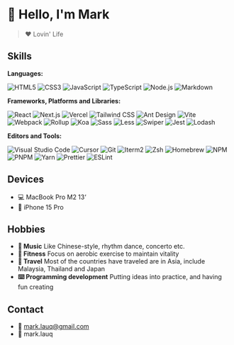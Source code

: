 # 👋 Hello, I'm Mark

> ❤️ Lovin' Life

## Skills

<!-- **Contact me:**

<div :class="$style.container">
  <a href="mailto:mark.lauq@gmail.com">
    <img alt="EMail" src="https://img.shields.io/badge/mark.lauq@gmail.com-EA4335?logo=Gmail&logoColor=white" />
  </a>
  <img alt="WeChat" src="https://img.shields.io/badge/mark.lauq-07C160?logo=wechat&logoColor=white" />
</div> -->

**Languages:**

<div :class="$style.container">
  <img alt="HTML5" src="https://img.shields.io/badge/HTML5-E34F26?logo=HTML5&logoColor=fff" />
  <img alt="CSS3" src="https://img.shields.io/badge/CSS3-1572B6?logo=CSS3&logoColor=fff" />
  <img alt="JavaScript" src="https://img.shields.io/badge/JavaScript-F7DF1E?logo=JavaScript&logoColor=333" />
  <img alt="TypeScript" src="https://img.shields.io/badge/TypeScript-3178C6?logo=TypeScript&logoColor=fff" />
  <img alt="Node.js" src="https://img.shields.io/badge/Node.js-339933?logo=Node.js&logoColor=fff" />
  <img alt="Markdown" src="https://img.shields.io/badge/MarkDown-000000?logo=Markdown&logoColor=fff" />
</div>

**Frameworks, Platforms and Libraries:**

<div :class="$style.container">
  <img alt="React" src="https://img.shields.io/badge/React-61DAFB?logo=React&logoColor=333" />
  <img alt="Next.js" src="https://img.shields.io/badge/Next.js-000000?logo=Next.js&logoColor=fff" />
  <img alt="Vercel" src="https://img.shields.io/badge/Vercel-000000?logo=Vercel&logoColor=fff" />
  <img alt="Tailwind CSS" src="https://img.shields.io/badge/Tailwind_CSS-06B6D4?logo=TailwindCSS&logoColor=fff" />
  <img alt="Ant Design" src="https://img.shields.io/badge/Ant_Design-1677FF?logo=AntDesign&logoColor=fff" />
  <img alt="Vite" src="https://img.shields.io/badge/Vite-646CFF?logo=Vite&logoColor=fff" />
  <img alt="Webpack" src="https://img.shields.io/badge/Webpack-8DD6F9?logo=Webpack&logoColor=333" />
  <img alt="Rollup" src="https://img.shields.io/badge/Rollup-EC4A3F?logo=Rollup.js&logoColor=fff" />
  <img alt="Koa" src="https://img.shields.io/badge/Koa-000000?logo=Koa&logoColor=fff" />
  <img alt="Sass" src="https://img.shields.io/badge/Sass-CC6699?logo=Sass&logoColor=fff" />
  <img alt="Less" src="https://img.shields.io/badge/Less-1D365D?logo=Less&logoColor=fff" />
  <img alt="Swiper" src="https://img.shields.io/badge/Swiper-6332F6?logo=Swiper&logoColor=fff" />
  <img alt="Jest" src="https://img.shields.io/badge/Jest-C21325?logo=Jest&logoColor=fff" />
  <img alt="Lodash" src="https://img.shields.io/badge/Lodash-3498db?logo=Lodash&logoColor=fff" />
</div>

**Editors and Tools:**

<div :class="$style.container">
  <img alt="Visual Studio Code" src="https://img.shields.io/badge/Visual_Studio_Code-007ACC?logo=VisualStudioCode&logoColor=fff" />
  <img alt="Cursor" src="https://img.shields.io/badge/Cursor-000000?logo=Cursor&logoColor=fff" />
  <img alt="Git" src="https://img.shields.io/badge/Git-F05032?logo=Git&logoColor=fff" />
  <img alt="Iterm2" src="https://img.shields.io/badge/Iterm2-000000?logo=Iterm2&logoColor=fff" />
  <img alt="Zsh" src="https://img.shields.io/badge/Zsh-F15A24?logo=Zsh&logoColor=fff" />
  <img alt="Homebrew" src="https://img.shields.io/badge/Homebrew-FBB040?logo=Homebrew&logoColor=fff" />
  <img alt="NPM" src="https://img.shields.io/badge/NPM-CB3837?logo=NPM&logoColor=fff" />
  <img alt="PNPM" src="https://img.shields.io/badge/PNPM-4A4A4A?logo=PNPM&logoColor=fff" />
  <img alt="Yarn" src="https://img.shields.io/badge/Yarn-2C8EBB?logo=Yarn&logoColor=fff" />
  <img alt="Prettier" src="https://img.shields.io/badge/Prettier-F7B93E?logo=Prettier&logoColor=fff" />
  <img alt="ESLint" src="https://img.shields.io/badge/ESLint-4B32C3?logo=ESLint&logoColor=fff" />
</div>

## Devices

- 💻 MacBook Pro M2 13‘
- 📱 iPhone 15 Pro

## Hobbies

- **🎵 Music** Like Chinese-style, rhythm dance, concerto etc.
- **🏃 Fitness** Focus on aerobic exercise to maintain vitality
- **🎒 Travel** Most of the countries have traveled are in Asia, include Malaysia, Thailand and Japan
- **⌨️ Programming development** Putting ideas into practice, and having fun creating

## Contact

- 📮 <mark.lauq@gmail.com>
- 💬 mark.lauq

<style module>
  .container {
    display: flex;
    flex-wrap: wrap;

    img {
      margin-bottom: 6px;
      margin-right: 6px;
    }
  }
</style>
